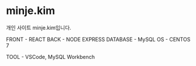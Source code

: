 # minje.kim
개인 사이트 minje.kim입니다.

FRONT - REACT
BACK - NODE EXPRESS
DATABASE - MySQL
OS - CENTOS 7

TOOL - VSCode, MySQL Workbench
